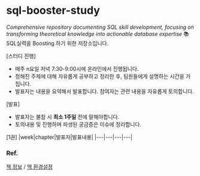 # sql-booster-study
*Comprehensive repository documenting SQL skill development, focusing on transforming theoretical knowledge into actionable database expertise*
📚 SQL실력을 Boosting 하기 위한 저장소입니다. 

[스터디 진행]
- 매주 n요일 저녁 7:30-9:00시에 온라인에서 진행됩니다.
- 정해진 주제에 대해 자유롭게 공부하고 정리한 후, 팀원들에게 설명하는 시간을 가집니다.
- 발표자는 내용을 요약해서 발표합니다. 참여자는 관련 내용을 자유롭게 토의합니다.
  
[발표]
- 발표자는 불참 시 **최소 1주일** 전에 말해야합니다.
- 토의내용 및 진행하며 파생된 궁금증은 이슈에 정리합니다.

[1권]
|week|chapter|발표자|발표내용|
|---|---|---|---|


### Ref.
[책 정보](https://www.yes24.com/Product/Goods/82818767) /
[맥 환경설정](https://moominie.tistory.com/36)
